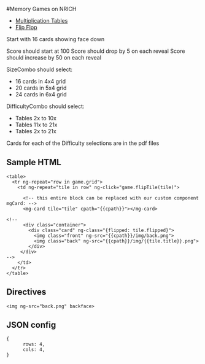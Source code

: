 #Memory Games on NRICH

* [Multiplication Tables](http:nrich.maths.org/1252)
* [Flip Flop](http:nrich.maths.org/1257)

Start with 16 cards showing face down

Score should start at 100
Score should drop by 5 on each reveal
Score should increase by 50 on each reveal

SizeCombo should select:
  
 *  16 cards in 4x4 grid
 *  20 cards in 5x4 grid
 *  24 cards in 6x4 grid

DifficultyCombo should select:

* Tables 2x to 10x
* Tables 11x to 21x
*	Tables 2x to 21x
	
Cards for each of the Difficulty selections are in the pdf files 

## Sample HTML

    <table>
      <tr ng-repeat="row in game.grid">
        <td ng-repeat="tile in row" ng-click="game.flipTile(tile)">

          <!-- this entire block can be replaced with our custom component mgCard: -->
          <mg-card tile="tile" cpath="{{cpath}}"></mg-card>
        
    <!--
          <div class="container">
            <div class="card" ng-class="{flipped: tile.flipped}">
              <img class="front" ng-src="{{cpath}}/img/back.png">
              <img class="back" ng-src="{{cpath}}/img/{{tile.title}}.png">
            </div>
         </div>
    -->
        </td>
      </tr>
    </table>


## Directives
    <img ng-src="back.png" backface>

## JSON config

    {
		  rows: 4,
		  cols: 4,
    }